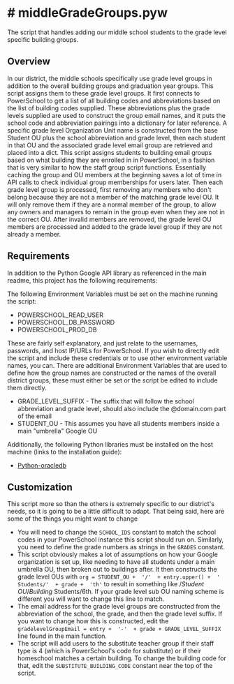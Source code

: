 # # middleGradeGroups.pyw

The script that handles adding our middle school students to the grade level specific building groups.

## Overview

In our district, the middle schools specifically use grade level groups in addition to the overall building groups and graduation year groups. This script assigns them to these grade level groups.
It first connects to PowerSchool to get a list of all building codes and abbreviations based on the list of building codes supplied. These abbreviations plus the grade levels supplied are used to construct the group email names, and it puts the school code and abbreviation pairings into a dictionary for later reference. A specific grade level Organization Unit name is constructed from the base Student OU plus the school abbreviation and grade level, then each student in that OU and the associated grade level email group are retrieved and placed into a dict.
This script assigns students to building email groups based on what building they are enrolled in in PowerSchool, in a fashion that is very similar to how the staff group script functions. Essentially caching the group and OU members at the beginning saves a lot of time in API calls to check individual group memberships for users later.
Then each grade level group is processed, first removing any members who don't belong because they are not a member of the matching grade level OU. It will only remove them if they are a normal member of the group, to allow any owners and managers to remain in the group even when they are not in the correct OU. After invalid members are removed, the grade level OU members are processed and added to the grade level group if they are not already a member.

## Requirements

In addition to the Python Google API library as referenced in the main readme, this project has the following requirements:

The following Environment Variables must be set on the machine running the script:

- POWERSCHOOL_READ_USER
- POWERSCHOOL_DB_PASSWORD
- POWERSCHOOL_PROD_DB

These are fairly self explanatory, and just relate to the usernames, passwords, and host IP/URLs for PowerSchool. If you wish to directly edit the script and include these credentials or to use other environment variable names, you can.
There are additional Environment Variables that are used to define how the group names are constructed or the names of the overall district groups, these must either be set or the script be edited to include them directly.

- GRADE_LEVEL_SUFFIX - The suffix that will follow the school abbreviation and grade level, should also include the @domain.com part of the email
- STUDENT_OU - This assumes you have all students members inside a main "umbrella" Google OU

Additionally, the following Python libraries must be installed on the host machine (links to the installation guide):

- [Python-oracledb](https://python-oracledb.readthedocs.io/en/latest/user_guide/installation.html)

## Customization

This script more so than the others is extremely specific to our district's needs, so it is going to be a little difficult to adapt. That being said, here are some of the things you might want to change

- You will need to change the `SCHOOL_IDS` constant to match the school codes in your PowerSchool instance this script should run on. Similarly, you need to define the grade numbers as strings in the `GRADES` constant.
- This script obviously makes a lot of assumptions on how your Google organization is set up, like needing to have all students under a main umbrella OU, then broken out to buildings after. It then constructs the grade level OUs with `org = STUDENT_OU +  '/'  + entry.upper() +  ' Students/'  + grade +  'th'` to result in something like /*Student OU*/*Building* Students/6th. If your grade level sub OU naming scheme is different you will want to change this line to match.
- The email address for the grade level groups are constructed from the abbreviation of the school, the grade, and then the grade level suffix. If you want to change how this is constructed, edit the `gradelevelGroupEmail = entry +  '-'  + grade + GRADE_LEVEL_SUFFIX`  line found in the main function.
- The script will add users to the substitute teacher group if their staff type is 4 (which is PowerSchool's code for substitute) or if their homeschool matches a certain building. To change the building code for that, edit the `SUBSTITUTE_BUILDING_CODE` constant near the top of the script.

